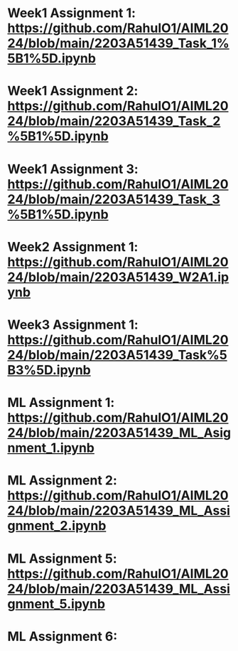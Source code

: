 # Week1 Assignment 1: https://github.com/RahulO1/AIML2024/blob/main/2203A51439_Task_1%5B1%5D.ipynb
# Week1 Assignment 2: https://github.com/RahulO1/AIML2024/blob/main/2203A51439_Task_2%5B1%5D.ipynb
# Week1 Assignment 3: https://github.com/RahulO1/AIML2024/blob/main/2203A51439_Task_3%5B1%5D.ipynb
# Week2 Assignment 1: https://github.com/RahulO1/AIML2024/blob/main/2203A51439_W2A1.ipynb
# Week3 Assignment 1: https://github.com/RahulO1/AIML2024/blob/main/2203A51439_Task%5B3%5D.ipynb
# ML Assignment 1: https://github.com/RahulO1/AIML2024/blob/main/2203A51439_ML_Asignment_1.ipynb
# ML Assignment 2: https://github.com/RahulO1/AIML2024/blob/main/2203A51439_ML_Assignment_2.ipynb
# ML Assignment 5: https://github.com/RahulO1/AIML2024/blob/main/2203A51439_ML_Assignment_5.ipynb
# ML Assignment 6: 

